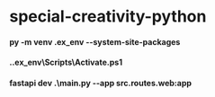 # special-creativity-python

#### py -m venv .ex_env --system-site-packages
#### .\.ex_env\Scripts\Activate.ps1
#### fastapi dev .\main.py --app src.routes.web:app